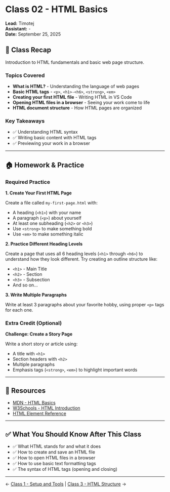 # Class 02 - HTML Basics

**Lead:** Timotej  
**Assistant:** -  
**Date:** September 25, 2025

## 📝 Class Recap

Introduction to HTML fundamentals and basic web page structure.

### Topics Covered

- **What is HTML?** - Understanding the language of web pages
- **Basic HTML tags** - `<p>`, `<h1>-<h6>`, `<strong>`, `<em>`
- **Creating your first HTML file** - Writing HTML in VS Code
- **Opening HTML files in a browser** - Seeing your work come to life
- **HTML document structure** - How HTML pages are organized

### Key Takeaways

- ✅ Understanding HTML syntax
- ✅ Writing basic content with HTML tags
- ✅ Previewing your work in a browser

---

## 🏠 Homework & Practice

### Required Practice

**1. Create Your First HTML Page**

Create a file called `my-first-page.html` with:
- A heading (`<h1>`) with your name
- A paragraph (`<p>`) about yourself
- At least one subheading (`<h2>` or `<h3>`)
- Use `<strong>` to make something bold
- Use `<em>` to make something italic

**2. Practice Different Heading Levels**

Create a page that uses all 6 heading levels (`<h1>` through `<h6>`) to understand how they look different. Try creating an outline structure like:
- `<h1>` - Main Title
- `<h2>` - Section
- `<h3>` - Subsection
- And so on...

**3. Write Multiple Paragraphs**

Write at least 3 paragraphs about your favorite hobby, using proper `<p>` tags for each one.

### Extra Credit (Optional)

**Challenge: Create a Story Page**

Write a short story or article using:
- A title with `<h1>`
- Section headers with `<h2>`
- Multiple paragraphs
- Emphasis tags (`<strong>`, `<em>`) to highlight important words

---

## 📖 Resources

- [MDN - HTML Basics](https://developer.mozilla.org/en-US/docs/Learn/Getting_started_with_the_web/HTML_basics)
- [W3Schools - HTML Introduction](https://www.w3schools.com/html/html_intro.asp)
- [HTML Element Reference](https://htmlreference.io/)

---

## ✅ What You Should Know After This Class

- ✅ What HTML stands for and what it does
- ✅ How to create and save an HTML file
- ✅ How to open HTML files in a browser
- ✅ How to use basic text formatting tags
- ✅ The syntax of HTML tags (opening and closing)

---

← [Class 1 - Setup and Tools](../01-most-common-tags/) | [Class 3 - HTML Structure](../03-html-structure/) →
